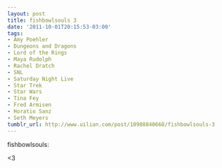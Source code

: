 ```yaml
---
layout: post
title: fishbowlsouls 3
date: '2011-10-01T20:15:53-03:00'
tags:
- Amy Poehler
- Dungeons and Dragons
- Lord of the Rings
- Maya Rudolph
- Rachel Dratch
- SNL
- Saturday Night Live
- Star Trek
- Star Wars
- Tina Fey
- Fred Armisen
- Horatio Sanz
- Seth Meyers
tumblr_url: http://www.uilian.com/post/10908840668/fishbowlsouls-3
---
```

fishbowlsouls:

<3
